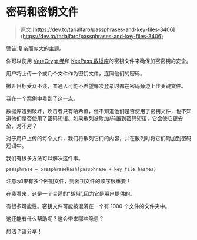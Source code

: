 # 密码和密钥文件

> 原文:[https://dev.to/tarialfaro/passphrases-and-key-files-3406](https://dev.to/tarialfaro/passphrases-and-key-files-3406)

警告:复杂而庞大的主题。

你可以使用 [VeraCrypt 卷](https://veracrypt.fr/)和 [KeePass 数据库](https://keepassxc.org/)的密钥文件来确保加密密钥的安全。

用户将上传一个或几个文件作为密钥文件，连同他们的密码。

撇开目标受众不谈，普通人可能不希望每次登录时都在密码旁边上传关键文件。

我在一个案例中看到了这一点。

数据库遭到破坏，攻击者只有哈希值，但不知道他们是否使用了密钥文件，也不知道他们是否使用了密码短语。如果散列被附加/前置到密码短语，它会使它更安全，对不对？

对于用户上传的每个文件，我们将散列它们的内容，并在散列时将它们附加到密码短语中。

我们有很多方法可以解决这件事。

```
passphrase = passphraseHash(passphrase + key_file_hashes) 
```

注意:如果有多个密钥文件，则密钥文件的顺序很重要！

在我看来，这是一个合适的“胡椒”,因为它是用户提供的。

有很多可能性。密钥文件可能被混淆在一个有 1000 个文件的文件夹中。

这还能有什么帮助呢？这会带来哪些隐患？

想法？请分享！